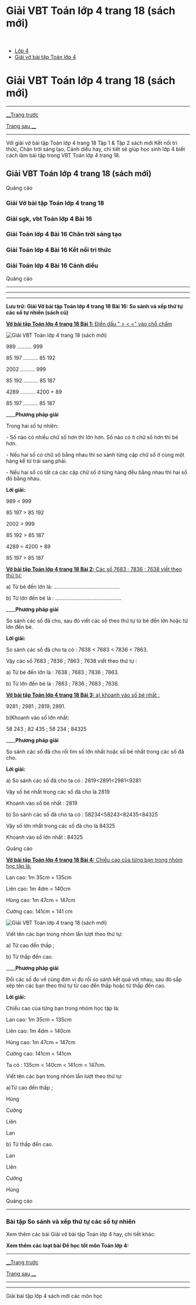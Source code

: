 # Giải VBT Toán lớp 4 trang 18 (sách mới)

﻿

  * [Lớp 4](https://vietjack.com/series/lop-4.jsp)
  * [Giải vở bài tập Toán lớp 4](https://vietjack.com/giai-vo-bai-tap-toan-4/index.jsp)



# Giải VBT Toán lớp 4 trang 18 (sách mới)

* * *

[__Trang trước](https://vietjack.com/giai-vo-bai-tap-toan-4/bai-15-viet-so-tu-nhien-trong-he-thap-phan.jsp)

[Trang sau __](https://vietjack.com/giai-vo-bai-tap-toan-4/bai-17-luyen-tap.jsp)

* * *

Với giải vở bài tập Toán lớp 4 trang 18 Tập 1 & Tập 2 sách mới Kết nối tri thức, Chân trời sáng tạo, Cánh diều hay, chi tiết sẽ giúp học sinh lớp 4 biết cách làm bài tập trong VBT Toán lớp 4 trang 18.

## Giải VBT Toán lớp 4 trang 18 (sách mới)

Quảng cáo

### **Giải Vở bài tập Toán lớp 4 trang 18**

### **Giải sgk, vbt Toán lớp 4 Bài 16**

### **Giải Toán lớp 4 Bài 16 Chân trời sáng tạo**

### **Giải Toán lớp 4 Bài 16 Kết nối tri thức**

### **Giải Toán lớp 4 Bài 16 Cánh diều**

Quảng cáo

* * *

* * *

* * *

**Lưu trữ: Giải Vở bài tập Toán lớp 4 trang 18 Bài 16: So sánh và xếp thứ tự các số tự nhiên (sách cũ)**

[**Vở bài tập Toán lớp 4 trang 18 Bài 1:** Điền dấu " > < =" vào chỗ chấm ](https://vietjack.com/giai-vo-bai-tap-toan-4/bai-1-trang-18-vbt-toan-4-tap-1.jsp)

![Giải VBT Toán lớp 4 trang 18 \(sách mới\)](https://vietjack.com/giai-vo-bai-tap-toan-4/images/bai-1-trang-18-vbt-toan-4-tap-1.PNG)

989 .......... 999

85 197 .......... 85 192 

2002 .......... 999

85 192 .......... 85 187

4289 .......... 4200 + 89

85 197 .......... 85 187

____**Phương pháp giải**

Trong hai số tự nhiên:

\- Số nào có nhiều chữ số hơn thì lớn hơn. Số nào có ít chữ số hơn thì bé hơn.

\- Nếu hai số có chữ số bằng nhau thì so sánh từng cặp chữ số ở cùng một hàng kể từ trái sang phải.

\- Nếu hai số có tất cả các cặp chữ số ở từng hàng đều bằng nhau thì hai số đó bằng nhau.

**Lời giải:**

989 < 999

85 197 > 85 192 

2002 > 999

85 192 > 85 187

4289 = 4200 + 89

85 197 > 85 187

[**Vở bài tập Toán lớp 4 trang 18 Bài 2:** Các số 7683 ; 7836 ; 7638 viết theo thứ tự: ](https://vietjack.com/giai-vo-bai-tap-toan-4/bai-2-trang-18-vbt-toan-4-tap-1.jsp)

a) Từ bé đến lớn là: .............................................

b) Từ lớn đến bé là : .............................................

____**Phương pháp giải**

So sánh các số đã cho, sau đó viết các số theo thứ tự từ bé đến lớn hoặc từ lớn đến bé. 

**Lời giải:**

So sánh các số đã cho ta có : 7638 < 7683 < 7836 < 7863.

Vậy các số 7683 ; 7836 ; 7863 ; 7638 viết theo thứ tự :

a) Từ bé đến lớn là : 7638 ; 7683 ; 7836 ; 7863.

b) Từ lớn đến bé là : 7863 ; 7836 ; 7683 ; 7638.

[**Vở bài tập Toán lớp 4 trang 18 Bài 3:** a) khoanh vào số bé nhất : ](https://vietjack.com/giai-vo-bai-tap-toan-4/bai-3-trang-18-vbt-toan-4-tap-1.jsp)

9281 ; 2981 ; 2819; 2891.

b)Khoanh vào số lớn nhất:

58 243 ; 82 435 ; 58 234 ; 84325

____**Phương pháp giải**

So sánh các số đã cho rồi tìm số lớn nhất hoặc số bé nhất trong các số đã cho.

**Lời giải:**

a) So sánh các số đã cho ta có : 2819<2891<2981<9281

Vậy số bé nhất trong các số đã cho là 2819

Khoanh vào số bé nhất : 2819

b) So sánh các số đã cho ta có : 58234<58243<82435<84325

Vậy số lớn nhất trong các số đã cho là 84325

Khoanh vào số lớn nhất : 84325

Quảng cáo

[**Vở bài tập Toán lớp 4 trang 18 Bài 4:** Chiều cao của từng bạn trong nhóm học tập là: ](https://vietjack.com/giai-vo-bai-tap-toan-4/bai-4-trang-18-vbt-toan-4-tap-1.jsp)

Lan cao: 1m 35cm = 135cm

Liên cao: 1m 4dm = 140cm

Hùng cao: 1m 47cm = 147cm

Cường cao: 141cm = 141 cm

![Giải VBT Toán lớp 4 trang 18 \(sách mới\)](https://vietjack.com/giai-vo-bai-tap-toan-4/images/bai-4-trang-18-vbt-toan-4-tap-1.PNG)

Viết tên các bạn trong nhóm lần lượt theo thứ tự:

a) Từ cao đến thấp ;

b) Từ thấp đến cao.

____**Phương pháp giải**

Đổi các số đo về cùng đơn vị đo rồi so sánh kết quả với nhau, sau đó sắp xêp tên các bạn theo thứ tự từ cao đến thấp hoặc từ thấp đến cao.

**Lời giải:**

Chiều cao của từng bạn trong nhóm học tập là:

Lan cao: 1m 35cm = 135cm

Liên cao: 1m 4dm = 140cm

Hùng cao: 1m 47cm = 147cm

Cường cao: 141cm = 141cm

Ta có : 135cm < 140cm < 141cm < 147cm.

Viết tên các bạn trong nhóm lần lượt theo thứ tự:

a)Từ cao đến thấp ; 

Hùng 

Cường 

Liên 

Lan 

b) Từ thấp đến cao.

Lan

Liên 

Cường

Hùng

Quảng cáo

* * *

### **Bài tập So sánh và xếp thứ tự các số tự nhiên**

Xem thêm các bài Giải vở bài tập Toán lớp 4 hay, chi tiết khác:

**Xem thêm các loạt bài Để học tốt môn Toán lớp 4:**

* * *

[__Trang trước](https://vietjack.com/giai-vo-bai-tap-toan-4/bai-15-viet-so-tu-nhien-trong-he-thap-phan.jsp)

[Trang sau __](https://vietjack.com/giai-vo-bai-tap-toan-4/bai-17-luyen-tap.jsp)

* * *

* * *

Giải bài tập lớp 4 sách mới các môn học
